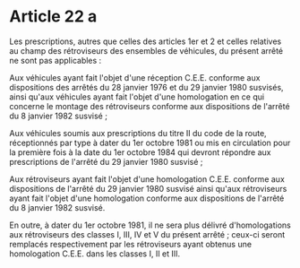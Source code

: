# Article 22 a

Les prescriptions, autres que celles des articles 1er et 2 et celles relatives au champ des rétroviseurs des ensembles de véhicules, du présent arrêté ne sont pas applicables :

Aux véhicules ayant fait l'objet d'une réception C.E.E. conforme aux dispositions des arrêtés du 28 janvier 1976 et du 29 janvier 1980 susvisés, ainsi qu'aux véhicules ayant fait l'objet d'une homologation en ce qui concerne le montage des rétroviseurs conforme aux dispositions de l'arrêté du 8 janvier 1982 susvisé ;

Aux véhicules soumis aux prescriptions du titre II du code de la route, réceptionnés par type à dater du 1er octobre 1981 ou mis en circulation pour la première fois à la date du 1er octobre 1984 qui devront répondre aux prescriptions de l'arrêté du 29 janvier 1980 susvisé ;

Aux rétroviseurs ayant fait l'objet d'une homologation C.E.E. conforme aux dispositions de l'arrêté du 29 janvier 1980 susvisé ainsi qu'aux rétroviseurs ayant fait l'objet d'une homologation conforme aux dispositions de l'arrêté du 8 janvier 1982 susvisé.

En outre, à dater du 1er octobre 1981, il ne sera plus délivré d'homologations aux rétroviseurs des classes I, III, IV et V du présent arrêté ; ceux-ci seront remplacés respectivement par les rétroviseurs ayant obtenus une homologation C.E.E. dans les classes I, II et III.
